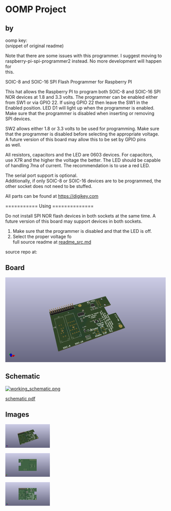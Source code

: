 # OOMP Project  
##   by   
  
oomp key:   
(snippet of original readme)  
  
Note that there are some issues with this programmer. I suggest moving to  
raspberry-pi-spi-programmer2 instead.  No more development will happen for  
this.  
  
SOIC-8 and SOIC-16 SPI Flash Programmer for Raspberry PI  
  
This hat allows the Raspberry PI to program both SOIC-8 and SOIC-16 SPI  
NOR devices at 1.8 and 3.3 volts.  The programmer can be enabled either  
from SW1 or via GPIO 22. If using GPIO 22 then leave the SW1 in the  
Enabled position. LED D1 will light up when the programmer is enabled.  
Make sure that the programmer is disabled when inserting or removing  
SPI devices.  
  
SW2 allows either 1.8 or 3.3 volts to be used for programming. Make sure  
that the programmer is disabled before selecting the appropriate voltage.  
A future version of this board may allow this to be set by GPIO pins  
as well.  
  
All resistors, capacitors and the LED are 0603 devices.  For capacitors,  
use X7R and the higher the voltage the better.  The LED should be capable  
of handling 7ma of current.  The recommendation is to use a red LED.  
  
The serial port support is optional.  
Additionally, if only SOIC-8 or SOIC-16 devices are to be programmed, the  
other socket does not need to be stuffed.  
  
All parts can be found at https://digikey.com  
  
=========== Using ==============  
  
Do not install SPI NOR flash devices in both sockets at the same time.  A  
future version of this board may support devices in both sockets.  
  
1. Make sure that the programmer is disabled and that the LED is off.  
2. Select the proper voltage fo  
  full source readme at [readme_src.md](readme_src.md)  
  
source repo at: []()  
## Board  
  
[![working_3d.png](working_3d_600.png)](working_3d.png)  
## Schematic  
  
[![working_schematic.png](working_schematic_600.png)](working_schematic.png)  
  
[schematic pdf](working_schematic.pdf)  
## Images  
  
[![working_3d.png](working_3d_140.png)](working_3d.png)  
  
[![working_3d_back.png](working_3d_back_140.png)](working_3d_back.png)  
  
[![working_3d_front.png](working_3d_front_140.png)](working_3d_front.png)  
